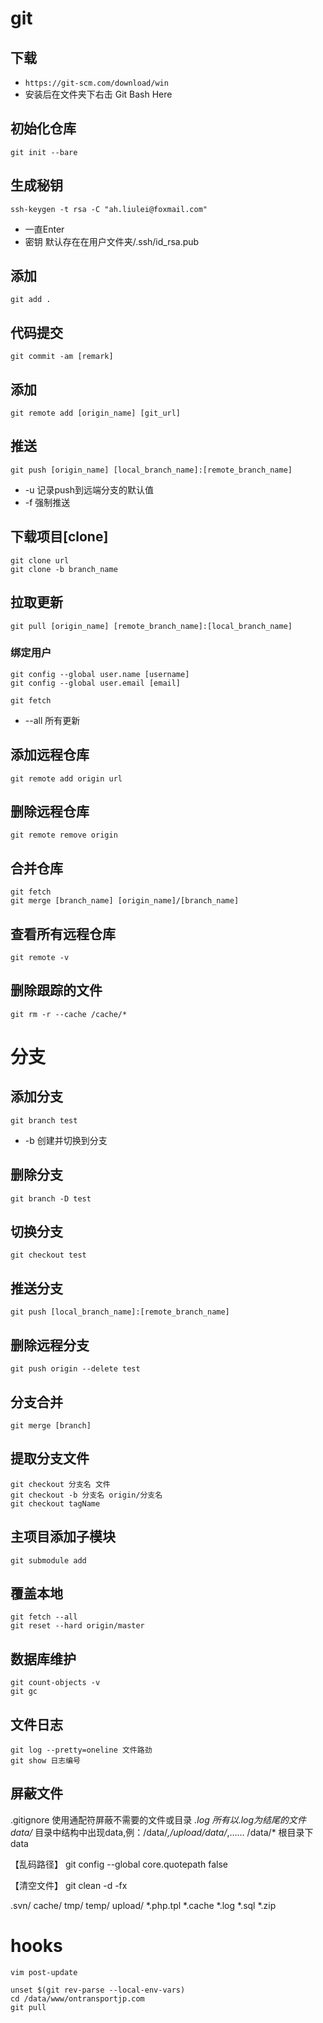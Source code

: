 ﻿# git

## 下载

* `https://git-scm.com/download/win`
* 安装后在文件夹下右击 Git Bash Here

## 初始化仓库

```
git init --bare
```
## 生成秘钥
```
ssh-keygen -t rsa -C "ah.liulei@foxmail.com"
```
* 一直Enter
* 密钥 默认存在在用户文件夹/.ssh/id_rsa.pub
## 添加
```
git add .
```
## 代码提交
```
git commit -am [remark]
```
## 添加
```
git remote add [origin_name] [git_url]
```
## 推送
```
git push [origin_name] [local_branch_name]:[remote_branch_name]
```
* -u 记录push到远端分支的默认值
* -f 强制推送
## 下载项目[clone]
```
git clone url
git clone -b branch_name
```
## 拉取更新
```
git pull [origin_name] [remote_branch_name]:[local_branch_name]
```
### 绑定用户
```
git config --global user.name [username]
git config --global user.email [email]
```
``` 获取远程更新
git fetch 
```
* --all 所有更新

## 添加远程仓库
```
git remote add origin url
```
## 删除远程仓库
```
git remote remove origin
```
## 合并仓库
```
git fetch
git merge [branch_name] [origin_name]/[branch_name]
```

## 查看所有远程仓库

```
git remote -v
```
## 删除跟踪的文件
```
git rm -r --cache /cache/*
```
# 分支
## 添加分支
```
git branch test
```
* -b 创建并切换到分支
## 删除分支
```
git branch -D test
```
## 切换分支
```
git checkout test
```
## 推送分支
```
git push [local_branch_name]:[remote_branch_name]
```
## 删除远程分支
```
git push origin --delete test
```
## 分支合并
```
git merge [branch]
```
## 提取分支文件
```
git checkout 分支名 文件
git checkout -b 分支名 origin/分支名
git checkout tagName
```
## 主项目添加子模块
```
git submodule add
```
## 覆盖本地
```
git fetch --all
git reset --hard origin/master
```
## 数据库维护
```
git count-objects -v
git gc
```
## 文件日志
```
git log --pretty=oneline 文件路劲
git show 日志编号
```
## 屏蔽文件
.gitignore
使用通配符屏蔽不需要的文件或目录
*.log   所有以.log为结尾的文件
data/*  目录中结构中出现data,例：/data/*,/upload/data/*,……
/data/* 根目录下data

【乱码路径】
git config --global core.quotepath false

【清空文件】
git clean  -d  -fx

<!-- php -->
.svn/
cache/
tmp/
temp/
upload/
*.php.tpl
*.cache
*.log
*.sql
*.zip

# hooks
```
vim post-update
```
```
unset $(git rev-parse --local-env-vars)
cd /data/www/ontransportjp.com
git pull
```